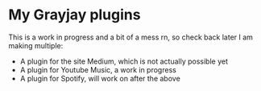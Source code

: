 # My Grayjay plugins
 This is a work in progress and a bit of a mess rn, so check back later
 I am making multiple:
 - A plugin for the site Medium, which is not actually possible yet
 - A plugin for Youtube Music, a work in progress
 - A plugin for Spotify, will work on after the above
